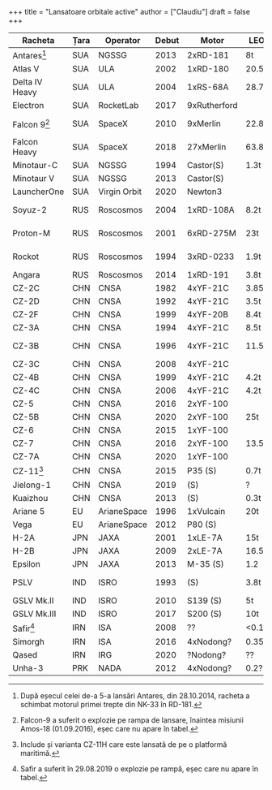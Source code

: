 +++
title = "Lansatoare orbitale active"
author = ["Claudiu"]
draft = false
+++

| Racheta         | Țara | Operator     | Debut | Motor        | LEO   | SSO   | GTO   | Lans | Succ | Eșec. | Ultima     |
|-----------------|------|--------------|-------|--------------|-------|-------|-------|------|------|-------|------------|
| Antares[^fn:1]  | SUA  | NGSSG        | 2013  | 2xRD-181     | 8t    |       |       | 12   | 11   | 1     | 14.02.2020 |
| Atlas V         | SUA  | ULA          | 2002  | 1xRD-180     | 20.5t |       | 8.9t  | 84   | 82   | (1)   | 17.05.2020 |
| Delta IV Heavy  | SUA  | ULA          | 2004  | 1xRS-68A     | 28.7  |       | 14.2t | 10   | 9    | (1)   | 19.01.2019 |
| Electron        | SUA  | RocketLab    | 2017  | 9xRutherford |       | 0.22t |       | 12   | 11   | 1     | 13.06.2020 |
| Falcon 9[^fn:2] | SUA  | SpaceX       | 2010  | 9xMerlin     | 22.8t |       | 8.3t  | 86   | 84   | 1+(1) | 13.06.2020 |
| Falcon Heavy    | SUA  | SpaceX       | 2018  | 27xMerlin    | 63.8  |       | 26.7  | 3    | 3    | 0     | 25.06.2019 |
| Minotaur-C      | SUA  | NGSSG        | 1994  | Castor(S)    | 1.3t  |       |       | 10   | 7    | 3     | 31.10.2017 |
| Minotaur V      | SUA  | NGSSG        | 2013  | Castor(S)    |       |       | 0.53t | 1    | 1    | 0     | 07.09.2013 |
| LauncherOne     | SUA  | Virgin Orbit | 2020  | Newton3      |       | 0.5   |       | 1    | 0    | 1     | 25.05.2020 |
| Soyuz-2         | RUS  | Roscosmos    | 2004  | 1xRD-108A    | 8.2t  | 4.9t  | 3.2t  | 104  | 97   | 4+(3) | 20.05.2020 |
| Proton-M        | RUS  | Roscosmos    | 2001  | 6xRD-275M    | 23t   |       | 6.3   | 109  | 98   | 9+(2) | 24.12.2019 |
| Rockot          | RUS  | Roscosmos    | 1994  | 3xRD-0233    | 1.9t  | 1.2t  |       | 34   | 31   | 2+(1) | 27.12.2019 |
| Angara          | RUS  | Roscosmos    | 2014  | 1xRD-191     | 3.8t  |       | 5.4t  | 2    | 2    | 0     | 23.12.2014 |
| CZ-2C           | CHN  | CNSA         | 1982  | 4xYF-21C     | 3.85t | 1.9t  | 1.25t | 53   | 52   | 1     | 10.06.2020 |
| CZ-2D           | CHN  | CNSA         | 1992  | 4xYF-21C     | 3.5t  | 1.3t  |       | 48   | 47   | 1     | 17.06.2020 |
| CZ-2F           | CHN  | CNSA         | 1999  | 4xYF-20B     | 8.4t  |       |       | 13   | 13   | 0     | 16.10.2016 |
| CZ-3A           | CHN  | CNSA         | 1994  | 4xYF-21C     | 8.5t  |       | 2.6t  | 27   | 27   | 0     | 09.07.2018 |
| CZ-3B           | CHN  | CNSA         | 1996  | 4xYF-21C     | 11.5t | 7.1t  | 5.5t  | 67   | 63   | 2+(2) | 08.04.2020 |
| CZ-3C           | CHN  | CNSA         | 2008  | 4xYF-21C     |       |       | 3.9t  | 17   | 17   | 0     | 17.05.2019 |
| CZ-4B           | CHN  | CNSA         | 1999  | 4xYF-21C     | 4.2t  | 2.8t  | 1.5t  | 35   | 34   | 1     | 20.12.2019 |
| CZ-4C           | CHN  | CNSA         | 2006  | 4xYF-21C     | 4.2t  | 2.8t  | 1.5t  | 28   | 26   | 2     | 27.11.2019 |
| CZ-5            | CHN  | CNSA         | 2016  | 2xYF-100     |       |       | 14t   | 3    | 2    | 1     | 27.12.2019 |
| CZ-5B           | CHN  | CNSA         | 2020  | 2xYF-100     | 25t   |       |       | 1    | 1    | 0     | 05.05.2020 |
| CZ-6            | CHN  | CNSA         | 2015  | 1xYF-100     |       | 1t    |       | 3    | 3    | 1     | 13.11.2019 |
| CZ-7            | CHN  | CNSA         | 2016  | 2xYF-100     | 13.5t |       | 5.5t  | 2    | 2    | 0     | 20.04.2017 |
| CZ-7A           | CHN  | CNSA         | 2020  | 1xYF-100     |       |       | 7.0t  | 1    | 0    | 1     | 16.03.2020 |
| CZ-11[^fn:3]    | CHN  | CNSA         | 2015  | P35 (S)      | 0.7t  | 0.35t |       | 9    | 9    | 0     | 29.05.2020 |
| Jielong-1       | CHN  | CNSA         | 2019  | (S)          | ?     | ?     |       | 1    | 1    | 0     | 17.08.2019 |
| Kuaizhou        | CHN  | CNSA         | 2013  | (S)          | 0.3t  | 0.2t  |       | 11   | 11   | 0     | 11.05.2020 |
| Ariane 5        | EU   | ArianeSpace  | 1996  | 1xVulcain    | 20t   |       | 10.9t | 108  | 103  | 2(3)  | 18.02.2020 |
| Vega            | EU   | ArianeSpace  | 2012  | P80 (S)      |       | 1.45t |       | 15   | 14   | 1     | 11.07.2019 |
| H-2A            | JPN  | JAXA         | 2001  | 1xLE-7A      | 15t   |       | 6t    | 41   | 40   | 1     | 09.02.2020 |
| H-2B            | JPN  | JAXA         | 2009  | 2xLE-7A      | 16.5t |       | 8t    | 9    | 9    | 0     | 20.05.2020 |
| Epsilon         | JPN  | JAXA         | 2013  | M-35 (S)     | 1.2   | 0.45  |       | 4    | 4    | 0     | 18.01.2019 |
| PSLV            | IND  | ISRO         | 1993  | (S)          | 3.8t  | 1.75t | 1.2t  | 50   | 47   | 2+(1) | 11.12.2019 |
| GSLV Mk.II      | IND  | ISRO         | 2010  | S139 (S)     | 5t    |       | 2.7t  | 7    | 6    | 1     | 19.12.2018 |
| GSLV Mk.III     | IND  | ISRO         | 2017  | S200 (S)     | 10t   |       | 4t    | 4    | 4    | 0     | 22.07.2019 |
| Safir[^fn:4]    | IRN  | ISA          | 2008  | ??           | <0.1? |       |       | 8    | 4    | 4     | 05.02.2019 |
| Simorgh         | IRN  | ISA          | 2016  | 4xNodong?    | 0.35? |       |       | 4    | 1    | 3     | 09.02.2020 |
| Qased           | IRN  | IRG          | 2020  | ?Nodong?     | ??    | ??    | ??    | 1    | 1    | 0     | 22.04.2020 |
| Unha-3          | PRK  | NADA         | 2012  | 4xNodong?    | 0.2?  |       |       | 3    | 2    | 1     | 07.02.2016 |

[^fn:1]: După eșecul celei de-a 5-a lansări Antares, din 28.10.2014, racheta a schimbat motorul primei trepte din NK-33 în RD-181.
[^fn:2]: Falcon-9 a suferit o explozie pe rampa de lansare, înaintea misiunii Amos-18 (01.09.2016), eșec care nu apare în tabel.
[^fn:3]: Include și varianta CZ-11H care este lansată de pe o platformă maritimă.
[^fn:4]: Safir a suferit în 29.08.2019 o explozie pe rampă, eșec care nu apare în tabel.